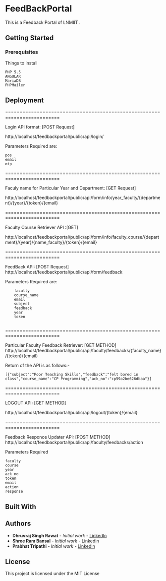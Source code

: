 # FeedBackPortal

This is a Feedback Portal of LNMIIT .

## Getting Started



### Prerequisites

Things to install 

```
PHP 5.5
ANGULAR
MariaDB
PHPMailer
```

## Deployment

=========================================================================

Login API format: [POST Request]

http://localhost/feedbackportal/public/api/login/

Parameters Required are:
```
pos
email
otp
```

=========================================================================

Faculy name for Particular Year and Department: [GET Request]

http://localhost/feedbackportal/public/api/form/info/year_faculty/{department}/{year}/{token}/{email}

=========================================================================

Faculty Course Retriever API :[GET]

http://localhost/feedbackportal/public/api/form/info/faculty_course/{department}/{year}/{name_faculty}/{token}/{email}

=========================================================================

FeedBack API: [POST Request]
http://localhost/feedbackportal/public/api/form/feedback

Parameters Required are:
```
    faculty
    course_name
    email
    subject
    feedback
    year
    token
    
```
=========================================================================

Particular Faculty Feedback Retriever: [GET METHOD]
http://localhost/feedbackportal/public/api/faculty/feedbacks/{faculty_name}/{token}/{email}

Return of the API is as follows:-
```
[{"subject":"Poor Teaching Skills","feedback":"felt bored in class","course_name":"CP Programming","ack_no":"cp59a2be626dbaa"}]
```
=========================================================================

LOGOUT API: [GET METHOD]

http://localhost/feedbackportal/public/api/logout/{token}/{email}

=========================================================================

Feedback Responce Updater API: [POST METHOD]
http://localhost/feedbackportal/public/api/faculty/feedbacks/action

Parameters Required 

```
faculty 
course 
year
ack_no 
token 
email 
action 
response
```


## Built With


## Authors

* **Dhruvraj Singh Rawat** - *Initial work* - [LinkedIn](https://www.linkedin.com/in/dhruvrajrawat/)
* **Shree Ram Bansal** - *Initial work* - [LinkedIn](https://www.linkedin.com/in/shree-ram-b-a48786104/)
* **Prabhat Tripathi** - *Initial work* - [LinkedIn](https://www.linkedin.com/in/prabhat-kumar-tripathi-7b6202108/)



## License

This project is licensed under the MIT License 


